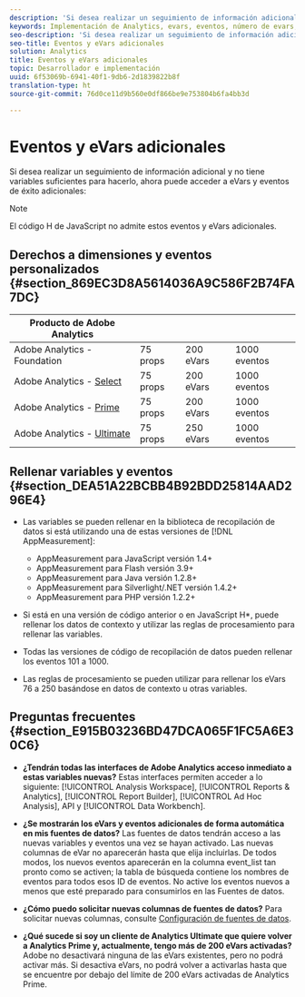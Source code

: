 ```yaml
---
description: 'Si desea realizar un seguimiento de información adicional y no tiene variables suficientes para hacerlo, ahora puede acceder a eVars y eventos de éxito adicionales '
keywords: Implementación de Analytics, evars, eventos, número de evars, cuántas evars, cuántos eventos
seo-description: 'Si desea realizar un seguimiento de información adicional y no tiene variables suficientes para hacerlo, ahora puede acceder a eVars y eventos de éxito adicionales '
seo-title: Eventos y eVars adicionales
solution: Analytics
title: Eventos y eVars adicionales
topic: Desarrollador e implementación
uuid: 6f53069b-6941-40f1-9db6-2d1839822b8f
translation-type: ht
source-git-commit: 76d0ce11d9b560e0df866be9e753804b6fa4bb3d

---
```



# Eventos y eVars adicionales

Si desea realizar un seguimiento de información adicional y no tiene variables suficientes para hacerlo, ahora puede acceder a eVars y eventos de éxito adicionales:

>[!NOTE]
>
>El código H de JavaScript no admite estos eventos y eVars adicionales.

## Derechos a dimensiones y eventos personalizados {#section_869EC3D8A5614036A9C586F2B74FA7DC}

| Producto de Adobe Analytics |  |  |  |
|---|---|---|---|
| Adobe Analytics - Foundation | 75 props | 200 eVars | 1000 eventos |
| Adobe Analytics - [Select](https://www.adobe.com/data-analytics-cloud/analytics/select.html) | 75 props | 200 eVars | 1000 eventos |
| Adobe Analytics - [Prime](https://www.adobe.com/data-analytics-cloud/analytics/prime.html) | 75 props | 200 eVars | 1000 eventos |
| Adobe Analytics - [Ultimate](https://www.adobe.com/data-analytics-cloud/analytics/ultimate.html) | 75 props | 250 eVars | 1000 eventos |

## Rellenar variables y eventos {#section_DEA51A22BCBB4B92BDD25814AAD296E4}

* Las variables se pueden rellenar en la biblioteca de recopilación de datos si está utilizando una de estas versiones de [!DNL AppMeasurement]:

   * AppMeasurement para JavaScript versión 1.4+
   * AppMeasurement para Flash versión 3.9+
   * AppMeasurement para Java versión 1.2.8+
   * AppMeasurement para Silverlight/.NET versión 1.4.2+
   * AppMeasurement para PHP versión 1.2.2+

* Si está en una versión de código anterior o en JavaScript H*, puede rellenar los datos de contexto y utilizar las reglas de procesamiento para rellenar las variables.
* Todas las versiones de código de recopilación de datos pueden rellenar los eventos 101 a 1000.
* Las reglas de procesamiento se pueden utilizar para rellenar los eVars 76 a 250 basándose en datos de contexto u otras variables.

## Preguntas frecuentes {#section_E915B03236BD47DCA065F1FC5A6E30C6}

* **¿Tendrán todas las interfaces de Adobe Analytics acceso inmediato a estas variables nuevas?** Estas interfaces permiten acceder a lo siguiente: [!UICONTROL Analysis Workspace], [!UICONTROL Reports &amp; Analytics], [!UICONTROL Report Builder], [!UICONTROL Ad Hoc Analysis], API y [!UICONTROL Data Workbench].

* **¿Se mostrarán los eVars y eventos adicionales de forma automática en mis fuentes de datos?** Las fuentes de datos tendrán acceso a las nuevas variables y eventos una vez se hayan activado. Las nuevas columnas de eVar no aparecerán hasta que elija incluirlas. De todos modos, los nuevos eventos aparecerán en la columna event_list tan pronto como se activen; la tabla de búsqueda contiene los nombres de eventos para todos esos ID de eventos. No active los eventos nuevos a menos que esté preparado para consumirlos en las Fuentes de datos.

* **¿Cómo puedo solicitar nuevas columnas de fuentes de datos?** Para solicitar nuevas columnas, consulte [Configuración de fuentes de datos](https://marketing.adobe.com/resources/help/es_ES/sc/clickstream/datafeeds_configure.html).

* **¿Qué sucede si soy un cliente de Analytics Ultimate que quiere volver a Analytics Prime y, actualmente, tengo más de 200 eVars activadas?** Adobe no desactivará ninguna de las eVars existentes, pero no podrá activar más. Si desactiva eVars, no podrá volver a activarlas hasta que se encuentre por debajo del límite de 200 eVars activadas de Analytics Prime.

